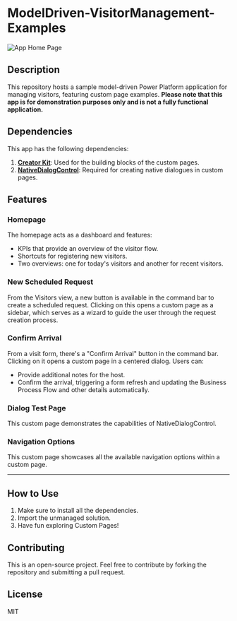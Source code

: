 # ModelDriven-VisitorManagement-Examples
![App Home Page](/images/VisitorMngtAppHome.png)

## Description
This repository hosts a sample model-driven Power Platform application for managing visitors, featuring custom page examples. **Please note that this app is for demonstration purposes only and is not a fully functional application.**

## Dependencies
This app has the following dependencies:

1. [**Creator Kit**](aka.ms/CreatorKit): Used for the building blocks of the custom pages.
2. [**NativeDialogControl**](github.com/PowerThomas/NativeDialogControl): Required for creating native dialogues in custom pages.

## Features

### Homepage
The homepage acts as a dashboard and features:
- KPIs that provide an overview of the visitor flow.
- Shortcuts for registering new visitors.
- Two overviews: one for today's visitors and another for recent visitors.

### New Scheduled Request
From the Visitors view, a new button is available in the command bar to create a scheduled request. Clicking on this opens a custom page as a sidebar, which serves as a wizard to guide the user through the request creation process.

### Confirm Arrival
From a visit form, there's a "Confirm Arrival" button in the command bar. Clicking on it opens a custom page in a centered dialog. Users can:
- Provide additional notes for the host.
- Confirm the arrival, triggering a form refresh and updating the Business Process Flow and other details automatically.

### Dialog Test Page
This custom page demonstrates the capabilities of NativeDialogControl.

### Navigation Options
This custom page showcases all the available navigation options within a custom page.

---

## How to Use
1. Make sure to install all the dependencies.
2. Import the unmanaged solution.
3. Have fun exploring Custom Pages!
  
## Contributing
This is an open-source project. Feel free to contribute by forking the repository and submitting a pull request.

## License
MIT
